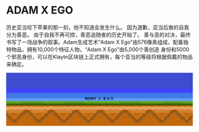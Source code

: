 # ADAM X EGO

历史亚当咬下苹果的那一刻，他不知道会发生什么。 因为道歉，亚当后裔的自我分为善恶。 由于自我不再可控，善恶追随者的历史开始了。 善与恶的对决，最终书写了一场战争的叙事。Adam生成艺术“Adam X Ego”由576像素组成，配备独特物品，拥有10,000个特征人物。“Adam X Ego”由5,000个善创造 身份和5000个邪恶身份，可以在Klaytn区块链上正式拥有，每个亚当的等级将根据佩戴的物品来确定。

![unnamed](unnamed.png)
